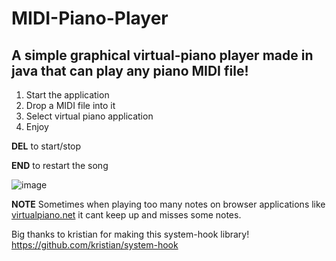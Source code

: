 # MIDI-Piano-Player
## A simple graphical virtual-piano player made in java that can play any piano MIDI file!

1. Start the application
2. Drop a MIDI file into it 
3. Select virtual piano application 
4. Enjoy

**DEL** to start/stop

**END** to restart the song

![image](https://user-images.githubusercontent.com/51513175/123486969-58f06300-d60d-11eb-91df-e53718d22e64.png)


**NOTE** Sometimes when playing too many notes on browser applications like [virtualpiano.net](https://virtualpiano.net/) it cant keep up and misses some notes.

Big thanks to kristian for making this system-hook library!
https://github.com/kristian/system-hook
